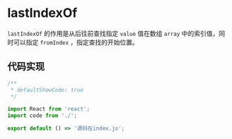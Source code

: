 # lastIndexOf

`lastIndexOf` 的作用是从后往前查找指定 `value` 值在数组 `array` 中的索引值，同时可以指定 `fromIndex` ，指定查找的开始位置。

## 代码实现

```jsx
/**
 * defaultShowCode: true
 */

import React from 'react';
import code from './';

export default () => '源码在index.js';
```
